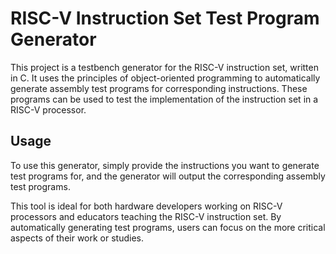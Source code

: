 # RISC-V Instruction Set Test Program Generator

This project is a testbench generator for the RISC-V instruction set, written in C. It uses the principles of object-oriented programming to automatically generate assembly test programs for corresponding instructions. These programs can be used to test the implementation of the instruction set in a RISC-V processor.

## Usage

To use this generator, simply provide the instructions you want to generate test programs for, and the generator will output the corresponding assembly test programs.

This tool is ideal for both hardware developers working on RISC-V processors and educators teaching the RISC-V instruction set. By automatically generating test programs, users can focus on the more critical aspects of their work or studies.

